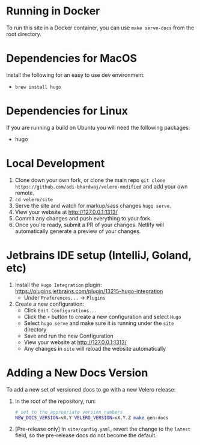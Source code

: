 # Running in Docker

To run this site in a Docker container, you can use `make serve-docs` from the root directory.

# Dependencies for MacOS

Install the following for an easy to use dev environment:

* `brew install hugo`

# Dependencies for Linux
If you are running a build on Ubuntu you will need the following packages:
* hugo


# Local Development
1. Clone down your own fork, or clone the main repo `git clone https://github.com/adi-bhardwaj/velero-modified` and add your own remote.
1. `cd velero/site`
1. Serve the site and watch for markup/sass changes `hugo serve`.
1. View your website at http://127.0.0.1:1313/
1. Commit any changes and push everything to your fork.
1. Once you're ready, submit a PR of your changes. Netlify will automatically generate a preview of your changes.

# Jetbrains IDE setup (IntelliJ, Goland, etc)
1. Install the `Hugo Integration` plugin: https://plugins.jetbrains.com/plugin/13215-hugo-integration
    - Under `Preferences...` -> `Plugins`
1. Create a new configuration:
    - Click `Edit Configurations...`
    - Click the `+` button to create a new configuration and select `Hugo`
    - Select `hugo serve` and make sure it is running under the `site` directory
    - Save and run the new Configuration
    - View your website at http://127.0.0.1:1313/
    - Any changes in `site` will reload the website automatically

# Adding a New Docs Version

To add a new set of versioned docs to go with a new Velero release:

1. In the root of the repository, run:

   ```bash
   # set to the appropriate version numbers
   NEW_DOCS_VERSION=vX.Y VELERO_VERSION=vX.Y.Z make gen-docs
   ```

1. [Pre-release only] In `site/config.yaml`, revert the change to the `latest` field, so the pre-release docs do not become the default.
